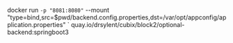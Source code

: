 docker run `
  -p "8081:8080" `
  --mount "type=bind,src=$pwd/backend.config.properties,dst=/var/opt/appconfig/application.properties" `
  quay.io/drsylent/cubix/block2/optional-backend:springboot3

